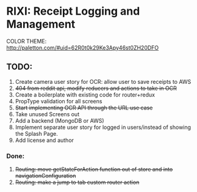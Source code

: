 RIXI: Receipt Logging and Management
======
COLOR THEME: http://paletton.com/#uid=62R0t0k29Ke3Apy46st0ZH20DFO

## TODO:
1. Create camera user story for OCR: allow user to save receipts to AWS
1. ~~404 from reddit api, modify reducers and actions to take in OCR~~
2. Create a boilerplate with existing code for router+redux
3. PropType validation for all screens
4. ~~Start implementing OCR API through the URL use case~~
5. Take unused Screens out
50. Add a backend (MongoDB or AWS)
100. Implement separate user story for logged in users/instead of showing the Splash Page.
100. Add license and author

### Done:
1. ~~Routing: move getStateForAction function out of store and into navigationConfiguration~~
2. ~~Routing: make a jump to tab custom router action~~
